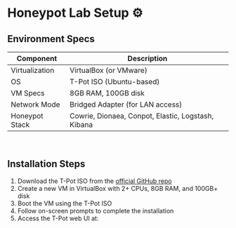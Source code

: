 # Honeypot Lab Setup ⚙️

## Environment Specs

| Component          | Description                       |
|--------------------|-----------------------------------|
| Virtualization     | VirtualBox (or VMware)            |
| OS                 | T-Pot ISO (Ubuntu-based)          |
| VM Specs           | 8GB RAM, 100GB disk               |
| Network Mode       | Bridged Adapter (for LAN access)  |
| Honeypot Stack     | Cowrie, Dionaea, Conpot, Elastic, Logstash, Kibana |

</br>

## Installation Steps

1. Download the T-Pot ISO from the [official GitHub repo](https://github.com/telekom-security/tpotce/releases)
2. Create a new VM in VirtualBox with 2+ CPUs, 8GB RAM, and 100GB+ disk
3. Boot the VM using the T-Pot ISO
4. Follow on-screen prompts to complete the installation
5. Access the T-Pot web UI at:
